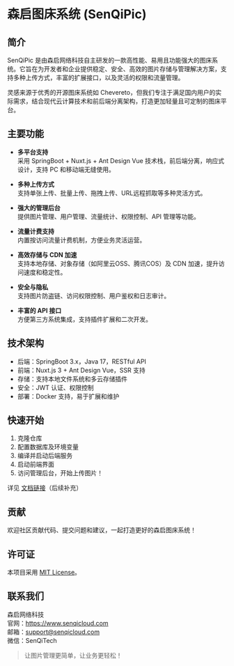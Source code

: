 # 森启图床系统 (SenQiPic)


## 简介

SenQiPic 是由森启网络科技自主研发的一款高性能、易用且功能强大的图床系统。它旨在为开发者和企业提供稳定、安全、高效的图片存储与管理解决方案，支持多种上传方式，丰富的扩展接口，以及灵活的权限和流量管理。

灵感来源于优秀的开源图床系统如 Chevereto，但我们专注于满足国内用户的实际需求，结合现代云计算技术和前后端分离架构，打造更加轻量且可定制的图床平台。



## 主要功能

- **多平台支持**  
  采用 SpringBoot + Nuxt.js + Ant Design Vue 技术栈，前后端分离，响应式设计，支持 PC 和移动端无缝使用。

- **多种上传方式**  
  支持单张上传、批量上传、拖拽上传、URL远程抓取等多种灵活方式。

- **强大的管理后台**  
  提供图片管理、用户管理、流量统计、权限控制、API 管理等功能。

- **流量计费支持**  
  内置按访问流量计费机制，方便业务灵活运营。

- **高效存储与 CDN 加速**  
  支持本地存储、对象存储（如阿里云OSS、腾讯COS）及 CDN 加速，提升访问速度和稳定性。

- **安全与隐私**  
  支持图片防盗链、访问权限控制、用户鉴权和日志审计。

- **丰富的 API 接口**  
  方便第三方系统集成，支持插件扩展和二次开发。



## 技术架构

- 后端：SpringBoot 3.x，Java 17，RESTful API
- 前端：Nuxt.js 3 + Ant Design Vue，SSR 支持
- 存储：支持本地文件系统和多云存储插件
- 安全：JWT 认证、权限控制
- 部署：Docker 支持，易于扩展和维护



## 快速开始

1. 克隆仓库
2. 配置数据库及环境变量
3. 编译并启动后端服务
4. 启动前端界面
5. 访问管理后台，开始上传图片！

详见 [文档链接](#)（后续补充）



## 贡献

欢迎社区贡献代码、提交问题和建议，一起打造更好的森启图床系统！



## 许可证

本项目采用 [MIT License](LICENSE)。



## 联系我们

森启网络科技  
官网：https://www.senqicloud.com  
邮箱：support@senqicloud.com  
微信：SenQiTech



> 让图片管理更简单，让业务更轻松！
